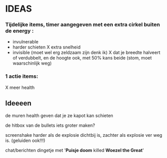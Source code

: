 # IDEAS

### Tijdelijke items, timer aangegeven met een extra cirkel buiten de energy :
- invulnerable
- harder schieten
X extra snelheid
- invisible (moet wel erg zeldzaam zijn denk ik)
X dat je breedte halveert of verdubbelt, en de hoogte ook, met 50% kans beide (stom, moet waarschinlijk weg)

### 1 actie items:
X meer health

## Ideeeen

de muren health geven dat je ze kapot kan schieten

de hitbox van de bullets iets groter maken?

screenshake harder als de explosie dichtbij is, zachter als explosie ver weg is. (geluiden ook!!!)

chat/berichten dingetje met '**Puisje doom** killed **Woezel the Great**'